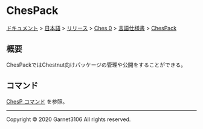 # ChesPack

[ドキュメント](../../../../../index.md) > [日本語](../../../../index.md) > [リリース](../../../index.md) > [Ches 0](../../index.md) > [言語仕様書](../index.md) > [ChesPack](./index.md)

## 概要

ChesPackではChestnut向けパッケージの管理や公開をすることができる。

## コマンド

[ChesP コマンド](../cmdline/chesp/index.md) を参照。

---

Copyright © 2020 Garnet3106 All rights reserved.
